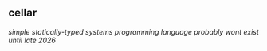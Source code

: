 ## cellar
*simple statically-typed systems programming language*
*probably wont exist until late 2026*
